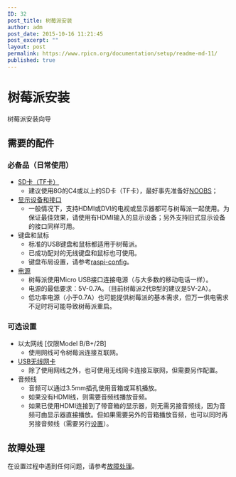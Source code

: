 ```yaml
---
ID: 32
post_title: 树莓派安装
author: adm
post_date: 2015-10-16 11:21:45
post_excerpt: ""
layout: post
permalink: https://www.rpicn.org/documentation/setup/readme-md-11/
published: true
---
```

# 树莓派安装

树莓派安装向导

## 需要的配件

### 必备品（日常使用）

- [SD卡（TF卡）](../installation/sd-cards.md)
    - 建议使用8G的C4或以上的SD卡（TF卡），最好事先准备好[NOOBS](../installation/noobs.md)；
- [显示设备和接口](monitor-connection.md)
    - 一般情况下，支持HDMI或DVI的电视或显示器都可与树莓派一起使用。为保证最佳效果，请使用有HDMI输入的显示设备；另外支持旧式显示设备的接口同样可用。
- 键盘和鼠标
    - 标准的USB键盘和鼠标都适用于树莓派。
    - 已成功配对的无线键盘和鼠标也可使用。
    - 键盘布局设置，请参考[raspi-config](../configuration/raspi-config.md)。
- [电源](../hardware/raspberrypi/power/README.md.12)
    - 树莓派使用Micro USB接口连接电源（与大多数的移动电话一样）。
    - 电源的最低要求：5V-0.7A。（目前树莓派2代B型的建议是5V-2A）。
    - 低功率电源（小于0.7A）也可能提供树莓派的基本需求，但万一供电需求不足时将可能导致树莓派重启。

### 可选设置

- 以太网线 [仅限Model B/B+/2B]
    - 使用网线可令树莓派连接互联网。
- [USB无线网卡](../configuration/wireless/README.md.13)
    - 除了使用网线之外，也可使用无线网卡连接互联网，但需要另作配置。	
- 音频线
    - 音频可以通过3.5mm插孔使用音箱或耳机播放。
    - 如果没有HDMI线，则需要音频线播放音频。
    - 如果已使用HDMI连接到了带音箱的显示器，则无需另接音频线，因为音频可由显示器直接播放。但如果需要另外的音箱播放音频，也可以同时再另接音频线（需要另行[设置](../configuration/audio-config.md)）。

## 故障处理

在设置过程中遇到任何问题，请参考[故障处理](../troubleshooting/README.md.10)。

